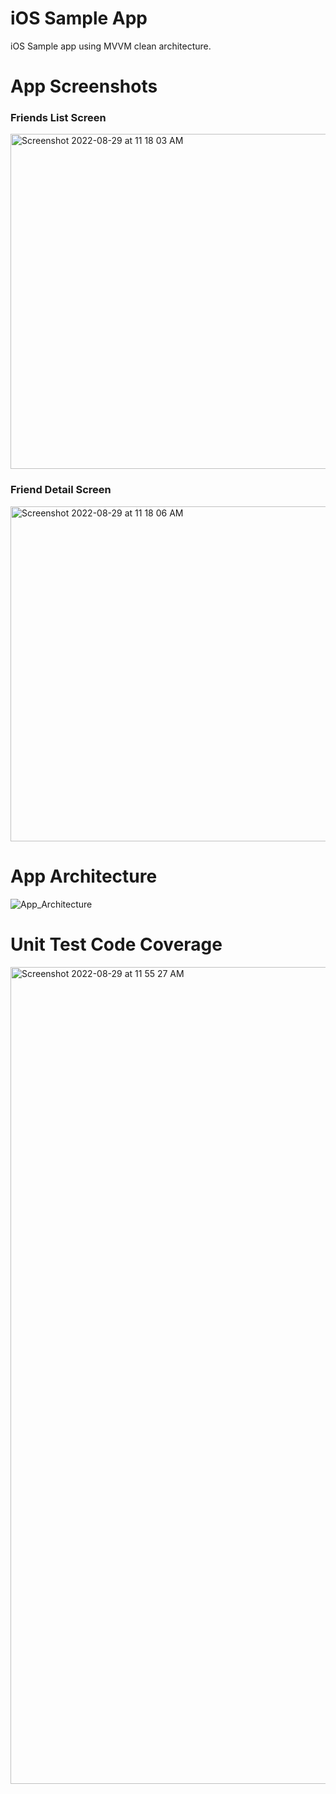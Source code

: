# iOS Sample App
iOS Sample app using MVVM clean architecture.


# App Screenshots

### Friends List Screen

<img width="536" alt="Screenshot 2022-08-29 at 11 18 03 AM" src="https://user-images.githubusercontent.com/106140731/187135681-1c66e187-23ee-41f5-b76f-400f2026a2d1.png">

### Friend Detail Screen

<img width="536" alt="Screenshot 2022-08-29 at 11 18 06 AM" src="https://user-images.githubusercontent.com/106140731/187135697-6d8497a6-fc38-4d0d-823b-2fca344c8211.png">

# App Architecture


![App_Architecture](https://user-images.githubusercontent.com/106140731/187135775-4f04ee6c-abd3-4525-a1ac-24d179c13b0f.jpg)


# Unit Test Code Coverage

<img width="1307" alt="Screenshot 2022-08-29 at 11 55 27 AM" src="https://user-images.githubusercontent.com/106140731/187136535-bee750fb-3bd3-493f-95f1-bc0f35bb8e57.png">
